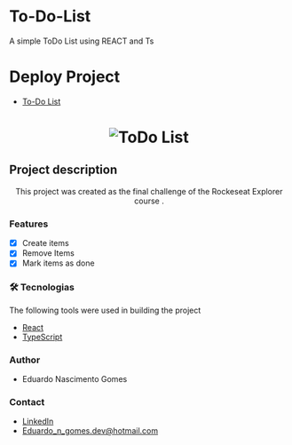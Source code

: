 # To-Do-List
A simple ToDo List using REACT and Ts

# Deploy Project
- [To-Do List](https://to-do-list-eduardo.netlify.app/)
 <h1 align="center">
  <img alt="ToDo List" title="#NextLevelWeek" src="https://i.imgur.com/C38n0Z8.png" />
</h1>

## Project description

<p align="center">This project was created as the final challenge of the Rockeseat Explorer course .</p>

### Features
- [x] Create items
- [x] Remove Items
- [x] Mark items as done

### 🛠 Tecnologias
The following tools were used in building the project

- [React](https://pt-br.reactjs.org/)
- [TypeScript](https://styled-components.com/)

### Author

- Eduardo Nascimento Gomes

### Contact

- [LinkedIn](https://www.linkedin.com/in/eduardo-gomes-220610227/)
- Eduardo_n_gomes.dev@hotmail.com
